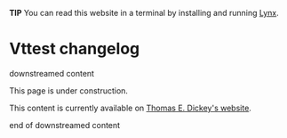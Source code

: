 **TIP** You can read this website in a terminal by installing and running [Lynx](https://lynx.browser.org/).

# Vttest changelog

downstreamed content

This page is under construction.

This content is currently available on [Thomas E. Dickey's website](https://invisible-island.net/vttest/CHANGES.html).

end of downstreamed content
